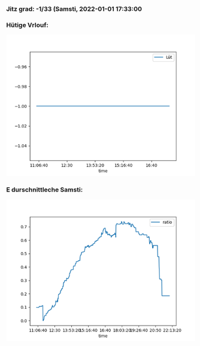 ### Jitz grad: -1/33 (Samsti, 2022-01-01 17:33:00

### Hütige Vrlouf:
![Graph](Today.png)

### E durschnittleche Samsti:
![Graph](Samsti.png)